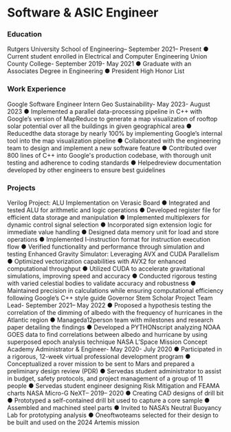 # Software & ASIC Engineer
 
 ### Education
 Rutgers University School of Engineering– September 2021– Present
 ● Current student enrolled in Electrical and Computer Engineering
 Union County College- September 2019- May 2021
 ● Graduate with an Associates Degree in Engineering
 ● President High Honor List
 ### Work Experience
 Google Software Engineer Intern Geo Sustainability- May 2023- August 2023
 ● Implemented a parallel data-processing pipeline in C++ with Google’s version of MapReduce to generate a map
 visualization of rooftop solar potential over all the buildings in given geographical area
 ● Reducedthe data storage by nearly 100% by implementing Google’s internal tool into the map visualization pipeline
 ● Collaborated with the engineering team to design and implement a new software feature
 ● Contributed over 800 lines of C++ into Google's production codebase, with thorough unit testing and adherence to
 coding standards
 ● Helpedreview documentation developed by other engineers to ensure best guidelines
 ### Projects
 Verilog Project: ALU Implementation on Verasic Board
 ● Integrated and tested ALU for arithmetic and logic operations
 ● Developed register file for efficient data storage and manipulation
 ● Implemented multiplexers for dynamic control signal selection
 ● Incorporated sign extension logic for immediate value handling
 ● Designed data memory unit for load and store operations
 ● Implemented I-instruction format for instruction execution flow
 ● Verified functionality and performance through simulation and testing
 Enhanced Gravity Simulator: Leveraging AVX and CUDA Parallelism
 ● Optimized vectorization capabilities with AVX2 for enhanced computational throughput
 ● Utilized CUDA to accelerate gravitational simulations, improving speed and accuracy
 ● Conducted rigorous testing with varied celestial bodies to validate accuracy and robustness
 ● Maintained precision in calculations while ensuring computational efficiency following Google’s C++ style guide
 Governor Stem Scholar Project Team Lead- September 2021– May 2022
 ● Proposed a hypothesis testing the correlation of the dimming of albedo with the frequency of hurricanes in the Atlantic
 region
 ● Manageda12person team with milestones and research paper detailing the findings
 ● Developed a PYTHONscript analyzing NOAA GOES data to find correlations between albedo and hurricane by using
 superposed epoch analysis technique
 NASA L’Space Mission Concept Academy Administrator & Engineer- May 2020- July 2020
 ● Participated in a rigorous, 12-week virtual professional development program
 ● Conceptualized a rover mission to be sent to Mars and prepared a preliminary design review (PDR)
 ● Servedas student administrator to assist in budget, safety protocols, and project management of a group of 11 people
 ● Servedas student engineer designing Risk Mitigation and FEAMA charts
 NASA Micro-G NeXT– 2019– 2020
 ● Creating CAD designs of drill bit
 ● Prototyped a self-contained drill bit used to capture a core sample
 ● Assembled and machined steel parts
 ● Invited to NASA’s Neutral Buoyancy Lab for prototyping analysis
 ● Oneoftwoteams selected for their design to be built and used on the 2024 Artemis mission
